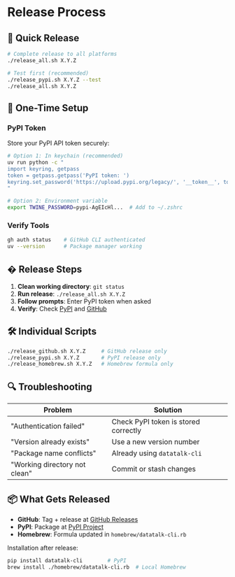 # Release Process

## 🚀 Quick Release

```bash
# Complete release to all platforms
./release_all.sh X.Y.Z

# Test first (recommended)
./release_pypi.sh X.Y.Z --test
./release_all.sh X.Y.Z
```

## 🔧 One-Time Setup

### PyPI Token

Store your PyPI API token securely:

```bash
# Option 1: In keychain (recommended)
uv run python -c "
import keyring, getpass
token = getpass.getpass('PyPI token: ')
keyring.set_password('https://upload.pypi.org/legacy/', '__token__', token)
"

# Option 2: Environment variable
export TWINE_PASSWORD=pypi-AgEIcHl...  # Add to ~/.zshrc
```

### Verify Tools

```bash
gh auth status    # GitHub CLI authenticated
uv --version      # Package manager working
```

## � Release Steps

1. **Clean working directory**: `git status`
2. **Run release**: `./release_all.sh X.Y.Z`
3. **Follow prompts**: Enter PyPI token when asked
4. **Verify**: Check [PyPI](https://pypi.org/project/datatalk-cli/) and [GitHub](https://github.com/vtsaplin/datatalk/releases)

## 🛠️ Individual Scripts

```bash
./release_github.sh X.Y.Z     # GitHub release only
./release_pypi.sh X.Y.Z       # PyPI release only  
./release_homebrew.sh X.Y.Z   # Homebrew formula only
```

## 🔍 Troubleshooting

| Problem | Solution |
|---------|----------|
| "Authentication failed" | Check PyPI token is stored correctly |
| "Version already exists" | Use a new version number |
| "Package name conflicts" | Already using `datatalk-cli` |
| "Working directory not clean" | Commit or stash changes |

## 📦 What Gets Released

- **GitHub**: Tag + release at [GitHub Releases](https://github.com/vtsaplin/datatalk/releases)
- **PyPI**: Package at [PyPI Project](https://pypi.org/project/datatalk-cli/)
- **Homebrew**: Formula updated in `homebrew/datatalk-cli.rb`

Installation after release:

```bash
pip install datatalk-cli        # PyPI
brew install ./homebrew/datatalk-cli.rb  # Local Homebrew
```
